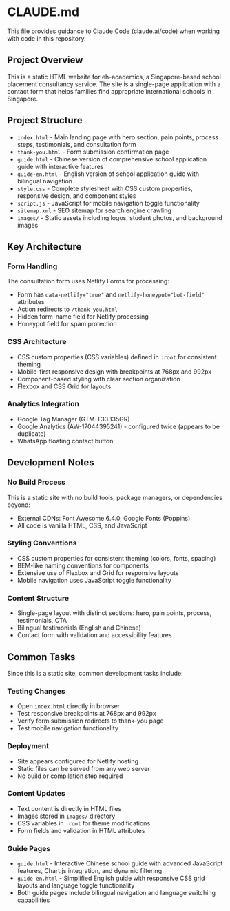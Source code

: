 # CLAUDE.md

This file provides guidance to Claude Code (claude.ai/code) when working with code in this repository.

## Project Overview

This is a static HTML website for eh-academics, a Singapore-based school placement consultancy service. The site is a single-page application with a contact form that helps families find appropriate international schools in Singapore.

## Project Structure

- `index.html` - Main landing page with hero section, pain points, process steps, testimonials, and consultation form
- `thank-you.html` - Form submission confirmation page
- `guide.html` - Chinese version of comprehensive school application guide with interactive features
- `guide-en.html` - English version of school application guide with bilingual navigation
- `style.css` - Complete stylesheet with CSS custom properties, responsive design, and component styles
- `script.js` - JavaScript for mobile navigation toggle functionality
- `sitemap.xml` - SEO sitemap for search engine crawling
- `images/` - Static assets including logos, student photos, and background images

## Key Architecture

### Form Handling
The consultation form uses Netlify Forms for processing:
- Form has `data-netlify="true"` and `netlify-honeypot="bot-field"` attributes
- Action redirects to `/thank-you.html`
- Hidden form-name field for Netlify processing
- Honeypot field for spam protection

### CSS Architecture
- CSS custom properties (CSS variables) defined in `:root` for consistent theming
- Mobile-first responsive design with breakpoints at 768px and 992px
- Component-based styling with clear section organization
- Flexbox and CSS Grid for layouts

### Analytics Integration
- Google Tag Manager (GTM-T33335GR)
- Google Analytics (AW-17044395241) - configured twice (appears to be duplicate)
- WhatsApp floating contact button

## Development Notes

### No Build Process
This is a static site with no build tools, package managers, or dependencies beyond:
- External CDNs: Font Awesome 6.4.0, Google Fonts (Poppins)
- All code is vanilla HTML, CSS, and JavaScript

### Styling Conventions
- CSS custom properties for consistent theming (colors, fonts, spacing)
- BEM-like naming conventions for components
- Extensive use of Flexbox and Grid for responsive layouts
- Mobile navigation uses JavaScript toggle functionality

### Content Structure
- Single-page layout with distinct sections: hero, pain points, process, testimonials, CTA
- Bilingual testimonials (English and Chinese)
- Contact form with validation and accessibility features

## Common Tasks

Since this is a static site, common development tasks include:

### Testing Changes
- Open `index.html` directly in browser
- Test responsive breakpoints at 768px and 992px
- Verify form submission redirects to thank-you page
- Test mobile navigation functionality

### Deployment
- Site appears configured for Netlify hosting
- Static files can be served from any web server
- No build or compilation step required

### Content Updates
- Text content is directly in HTML files
- Images stored in `images/` directory
- CSS variables in `:root` for theme modifications
- Form fields and validation in HTML attributes

### Guide Pages
- `guide.html` - Interactive Chinese school guide with advanced JavaScript features, Chart.js integration, and dynamic filtering
- `guide-en.html` - Simplified English guide with responsive CSS grid layouts and language toggle functionality
- Both guide pages include bilingual navigation and language switching capabilities